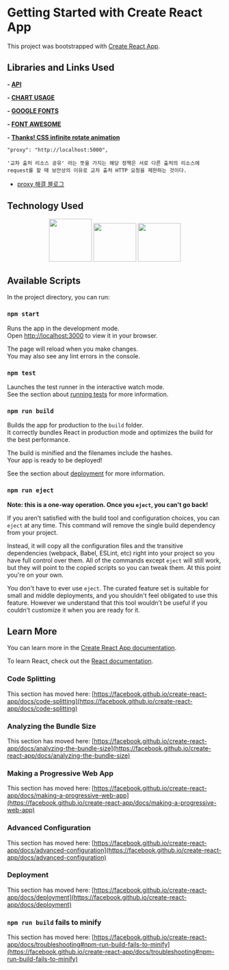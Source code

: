 # Getting Started with Create React App

This project was bootstrapped with [Create React App](https://github.com/facebook/create-react-app).

## Libraries and Links Used

**- [API](https://recharts.org/en-US)**

**- [CHART USAGE](https://recharts.org/en-US)**

**- [GOOGLE FONTS](https://fonts.google.com/icons?icon.query=left)**

**- [FONT AWESOME](https://fontawesome.com/)**

**- [Thanks! CSS infinite rotate animation](https://stackoverflow.com/questions/6410730/css-endless-rotation-animation)**

```
"proxy": "http://localhost:5000",

'교차 출처 리소스 공유' 라는 뜻을 가지는 해당 정책은 서로 다른 출처의 리소스에 request를 할 때 보안상의 이유로 교차 출처 HTTP 요청을 제한하는 것이다.
```

- [proxy 해결 블로그](https://leeseong010.tistory.com/117)

## Technology Used

<div align="center" >
        <img
        width="100px"
        height="100px"
          src="https://cdn-icons-png.flaticon.com/512/5968/5968509.png" >
        <img
       width="100px"
        height="90px"
          src="https://upload.wikimedia.org/wikipedia/commons/thumb/a/a7/React-icon.svg/512px-React-icon.svg.png">
        <img
       width="100px"
        height="90px"
          src="https://upload.wikimedia.org/wikipedia/commons/thumb/9/96/Sass_Logo_Color.svg/1280px-Sass_Logo_Color.svg.png">
      </div>

## Available Scripts

In the project directory, you can run:

### `npm start`

Runs the app in the development mode.\
Open [http://localhost:3000](http://localhost:3000) to view it in your browser.

The page will reload when you make changes.\
You may also see any lint errors in the console.

### `npm test`

Launches the test runner in the interactive watch mode.\
See the section about [running tests](https://facebook.github.io/create-react-app/docs/running-tests) for more information.

### `npm run build`

Builds the app for production to the `build` folder.\
It correctly bundles React in production mode and optimizes the build for the best performance.

The build is minified and the filenames include the hashes.\
Your app is ready to be deployed!

See the section about [deployment](https://facebook.github.io/create-react-app/docs/deployment) for more information.

### `npm run eject`

**Note: this is a one-way operation. Once you `eject`, you can't go back!**

If you aren't satisfied with the build tool and configuration choices, you can `eject` at any time. This command will remove the single build dependency from your project.

Instead, it will copy all the configuration files and the transitive dependencies (webpack, Babel, ESLint, etc) right into your project so you have full control over them. All of the commands except `eject` will still work, but they will point to the copied scripts so you can tweak them. At this point you're on your own.

You don't have to ever use `eject`. The curated feature set is suitable for small and middle deployments, and you shouldn't feel obligated to use this feature. However we understand that this tool wouldn't be useful if you couldn't customize it when you are ready for it.

## Learn More

You can learn more in the [Create React App documentation](https://facebook.github.io/create-react-app/docs/getting-started).

To learn React, check out the [React documentation](https://reactjs.org/).

### Code Splitting

This section has moved here: [https://facebook.github.io/create-react-app/docs/code-splitting](https://facebook.github.io/create-react-app/docs/code-splitting)

### Analyzing the Bundle Size

This section has moved here: [https://facebook.github.io/create-react-app/docs/analyzing-the-bundle-size](https://facebook.github.io/create-react-app/docs/analyzing-the-bundle-size)

### Making a Progressive Web App

This section has moved here: [https://facebook.github.io/create-react-app/docs/making-a-progressive-web-app](https://facebook.github.io/create-react-app/docs/making-a-progressive-web-app)

### Advanced Configuration

This section has moved here: [https://facebook.github.io/create-react-app/docs/advanced-configuration](https://facebook.github.io/create-react-app/docs/advanced-configuration)

### Deployment

This section has moved here: [https://facebook.github.io/create-react-app/docs/deployment](https://facebook.github.io/create-react-app/docs/deployment)

### `npm run build` fails to minify

This section has moved here: [https://facebook.github.io/create-react-app/docs/troubleshooting#npm-run-build-fails-to-minify](https://facebook.github.io/create-react-app/docs/troubleshooting#npm-run-build-fails-to-minify)
